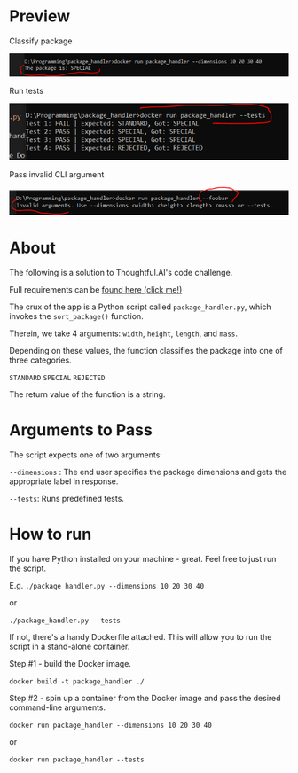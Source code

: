 # Preview

Classify package

![alt text](docker_run_dimensions.png)

Run tests

![alt text](docker_run_tests.png)

Pass invalid CLI argument

![alt text](docker_run_invalid_arguments.png)

# About
The following is a solution to Thoughtful.AI's code challenge.

Full requirements can be [found here (click me!)](https://thoughtfulautomation.notion.site/Platform-Technical-Screen-b61b6f6980714c198dc49b91dd23d695)

The crux of the app is a Python script called `package_handler.py`, which invokes the `sort_package()` function.

Therein, we take 4 arguments: `width`, `height`, `length`, and `mass`.

Depending on these values, the function classifies the package into one of three categories.

`STANDARD`
`SPECIAL`
`REJECTED`

The return value of the function is a string.

# Arguments to Pass
The script expects one of two arguments:

`--dimensions` <width> <height> <length> <mass>: The end user specifies the package dimensions and gets the appropriate label in response.

`--tests`: Runs predefined tests.

# How to run

If you have Python installed on your machine - great. Feel free to just run the script.

E.g. `./package_handler.py --dimensions 10 20 30 40`

or

`./package_handler.py --tests`

If not, there's a handy Dockerfile attached. This will allow you to run the script in a stand-alone container.

Step #1 - build the Docker image.

`docker build -t package_handler ./`

Step #2 - spin up a container from the Docker image and pass the desired command-line arguments.

`docker run package_handler --dimensions 10 20 30 40`

or

`docker run package_handler --tests`